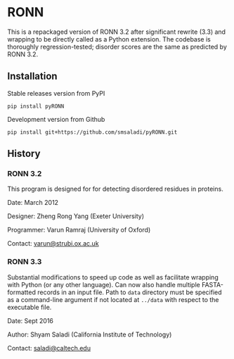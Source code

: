 RONN
====

This is a repackaged version of RONN 3.2 after significant rewrite (3.3) and
wrapping to be directly called as a Python extension. The codebase is thoroughly
regression-tested; disorder scores are the same as predicted by RONN 3.2.

## Installation

Stable releases version from PyPI
```shell
pip install pyRONN
```

Development version from Github
```shell
pip install git+https://github.com/smsaladi/pyRONN.git
```


## History

### RONN 3.2

This program is designed for for detecting disordered residues in proteins.

Date:	March 2012

Designer:	Zheng Rong Yang (Exeter University)

Programmer:	Varun Ramraj (University of Oxford)

Contact:	varun@strubi.ox.ac.uk


### RONN 3.3
Substantial modifications to speed up code as well as facilitate wrapping
with Python (or any other language). Can now also handle multiple
FASTA-formatted records in an input file. Path to `data` directory must be
specified as a command-line argument if not located at `../data` with respect
to the executable file.

Date:    Sept 2016

Author:  Shyam Saladi (California Institute of Technology)

Contact: saladi@caltech.edu

